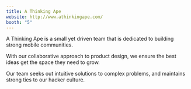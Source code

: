 ```yaml
---
title: A Thinking Ape
website: http://www.athinkingape.com/
booth: "5"
---
```


A Thinking Ape is a small yet driven team that is dedicated to building strong mobile communities.

With our collaborative approach to product design, we ensure the best ideas get the space they need to grow.

Our team seeks out intuitive solutions to complex problems, and maintains strong ties to our hacker culture.
